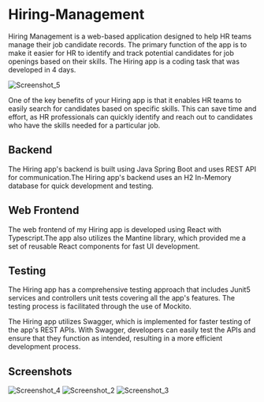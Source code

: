 # Hiring-Management
Hiring Management is a web-based application designed to help HR teams manage their job candidate records. The primary function of the app is to make it easier for HR to identify and track potential candidates for job openings based on their skills. The Hiring app is a coding task that was developed in 4 days.

![Screenshot_5](https://user-images.githubusercontent.com/51921035/234689241-c6bdd7de-7e80-4802-8bcf-0cf91d9de9f9.png)

One of the key benefits of your Hiring app is that it enables HR teams to easily search for candidates based on specific skills. This can save time and effort, as HR professionals can quickly identify and reach out to candidates who have the skills needed for a particular job.

## Backend
The Hiring app's backend is built using Java Spring Boot and uses REST API for communication.The Hiring app's backend uses an H2 In-Memory database for quick development and testing.

## Web Frontend
The web frontend of my Hiring app is developed using React with Typescript.The app also utilizes the Mantine library, which provided me a set of reusable React components for fast UI development.

## Testing
The Hiring app has a comprehensive testing approach that includes Junit5 services and controllers unit tests covering all the app's features. The testing process is facilitated through the use of Mockito. 

The Hiring app utilizes Swagger, which is implemented for faster testing of the app's REST APIs. With Swagger, developers can easily test the APIs and ensure that they function as intended, resulting in a more efficient development process.

## Screenshots

![Screenshot_4](https://user-images.githubusercontent.com/51921035/234689740-58db710b-fd79-4015-87bd-fd529bd34503.png)
![Screenshot_2](https://user-images.githubusercontent.com/51921035/234689746-86f8e542-57bd-4c7d-a275-cc286808df40.png)
![Screenshot_3](https://user-images.githubusercontent.com/51921035/234689749-a465e9f3-2303-4630-bd8b-5147032b63fe.png)
